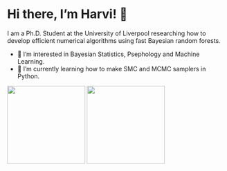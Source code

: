# Hi there, I’m Harvi! 👋

I am a Ph.D. Student at the University of Liverpool researching how to develop efficient numerical algorithms using fast Bayesian random forests.

- 👀 I’m interested in Bayesian Statistics, Psephology and Machine Learning.
- 🌱 I’m currently learning how to make SMC and MCMC samplers in Python.

<!---
HarviLehal/HarviLehal is a ✨ special ✨ repository because its `README.md` (this file) appears on your GitHub profile.
You can click the Preview link to take a look at your changes.
--->


<div>
<img height="180em" src="https://readme-stats.jader.me/api/top-langs/?username=HarviLehal&show_icons=true&hide_border=false&theme=rose_pine&langs_count=4&bg_color=DEG,2d006a,42006f,560074,6b0079,be0093" />
<img height="180em" src="https://readme-stats.jader.me/api?username=HarviLehal&show_icons=true&hide_border=false&theme=rose_pine&bg_color=DEG,2d006a,42006f,560074,6b0079,be0093" />
</div>
